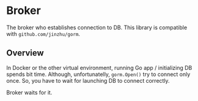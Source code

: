 # Broker

The broker who establishes connection to DB.
This library is compatible with `github.com/jinzhu/gorm`.

## Overview

In Docker or the other virtual environment,
running Go app / initializing DB spends bit time.
Although, unfortunatelly,
`gorm.Open()` try to connect only once.
So, you have to wait for launching DB to connect correctly.

Broker waits for it.

